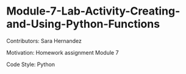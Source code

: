# Module-7-Lab-Activity-Creating-and-Using-Python-Functions

Contributors: Sara Hernandez

Motivation: Homework assignment Module 7

Code Style: Python
